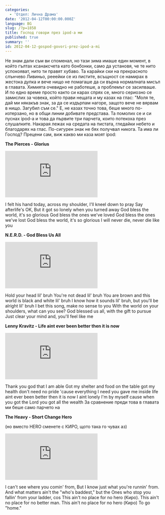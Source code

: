 ```yaml
---
categories:
  - 'Отдел: Лична Драма'
date: '2012-04-12T00:00:00.000Z'
language: BG
slug: /?p=1858
title: Господ говори през ipod-a ми
published: true
summary: ''
id: 2012-04-12-gospod-govori-prez-ipod-a-mi
---
```


Не знам дали съм ви споменал, но тази зима имаше един момент, в който гълтах ксанаксчета като бонбонки, само да установя, че те нито успокояват, нито ти правят хубаво. Та карайки ски на прекрасното слънчево Ливиньо, рееейки се из пистите, всъщност се намирах в жестока дупка и вече нищо не помагаше да си върна нормалната мисъл в главата. Химията очевидно не работеше, а проблемът се засилваше. И по едно време просто както си карах спрях се, много сериозно се замислих за човека, който прави нещата и му казах на глас: "Моля те, дай ми някакъв знак, за да се издърпам нагоре, защото вече не вярвам в нищо. Загубил съм се." Е, не казах точно това, беше много по-изтерзано, но в общи линии добивате представа. Та помолих се и си пуснах ipod-а и това да първите три парчета, които потекоха през слушалките. Накарая лежах на средата на пистата, гледайки небето и благодарях на глас. По-сигурен знак не бях получвал никога. Та има ли Господ? Прецени сам, виж какво ми каза моят ipod: 

**The Pierces - Glorius**

 

<div className="youtube_video"><iframe src="http://www.youtube.com/embed/f8uc7c0HZuc?rel=0" frameborder="0" allowfullscreen></iframe></div>


I felt his hand today, across my shoulder, I'll kneel down to pray Say afterlife's OK, But it got so lonely when you turned away God bless the world, it's so glorious God bless the ones we've loved God bless the ones we've lost God bless the world, it's so glorious I will never die, never die like you 

**N.E.R.D. - God Bless Us All**

 

<div className="youtube_video"><iframe src="http://www.youtube.com/embed/f-ldTuoz1MY?rel=0" frameborder="0" allowfullscreen></iframe></div>


Hold your head lil' bruh You're not dead lil' bruh You are brown and this world is black and white lil' bruh I know how it sounds lil' bruh, but you'll be alright lil' bruh I bet this song, make no sense to you With the world on your shoulders, what can you see? God blessed us all, with the gift to pursue Just clear your mind and, you'll feel like me 

**Lenny Kravitz - Life aint ever been better then it is now**

 

<div className="youtube_video"><iframe src="http://www.youtube.com/embed/snryyPiR3dE?rel=0" frameborder="0" allowfullscreen></iframe></div>


Thank you god that I am able Got my shelter and food on the table got my health don't need no pride 'cause everything I need you gave me inside life aint ever been better then it is now I aint lonely I'm by myself cause when you got the Lord you got all the wealth За сравнение преди това в главата ми беше само парчето на 

**The Heavy - Short Change Hero**

 (но вместо HERO сменете с КИРО, щото така го чувах аз) 

<div className="youtube_video"><iframe src="http://www.youtube.com/embed/P1QUZzeZoPQ?rel=0" frameborder="0" allowfullscreen></iframe></div>


I can't see where you comin' from, But I know just what you're runnin' from. And what matters ain't the "who's baddest," but the Ones who stop you fallin' from your ladder, cos This ain't no place for no hero (Киро). This ain't no place for no better man. This ain't no place for no hero (Киро) To go "home."
